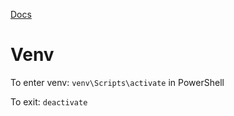 [Docs](https://docs.python.org/3.13/tutorial/index.html)

# Venv
To enter venv: `venv\Scripts\activate` in PowerShell

To exit: `deactivate`